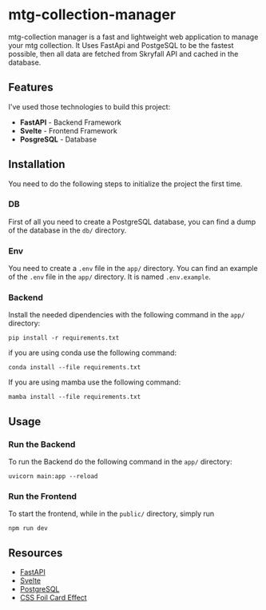 # mtg-collection-manager
mtg-collection manager is a fast and lightweight web application to manage your mtg collection.
It Uses FastApi and PostgeSQL to be the fastest possible, then all data are fetched from Skryfall API and cached in the database.
## Features
I've used those technologies to build this project:
- **FastAPI** - Backend Framework
- **Svelte** - Frontend Framework
- **PosgreSQL** - Database
## Installation
You need to do the following steps to initialize the project the first time.
### DB
First of all you need to create a PostgreSQL database, you can find a dump of the database in the ```db/``` directory.
### Env
You need to create a ```.env``` file in the ```app/``` directory.
You can find an example of the ```.env``` file in the ```app/``` directory.
It is named ```.env.example```.
### Backend
Install the needed dipendencies with the following command in the ```app/``` directory:

```pip install -r requirements.txt```

if you are using conda use the following command:

```conda install --file requirements.txt```

If you are using mamba use the following command:

```mamba install --file requirements.txt```
## Usage
### Run the Backend
To run the Backend do the following command in the ```app/``` directory:

```uvicorn main:app --reload```
### Run the Frontend
To start the frontend, while in the ```public/``` directory, simply run

```npm run dev```
## Resources
- [FastAPI](https://fastapi.tiangolo.com/)
- [Svelte](https://svelte.dev/)
- [PostgreSQL](https://www.postgresql.org/)
- [CSS Foil Card Effect](https://deck-24abcd.netlify.app/)